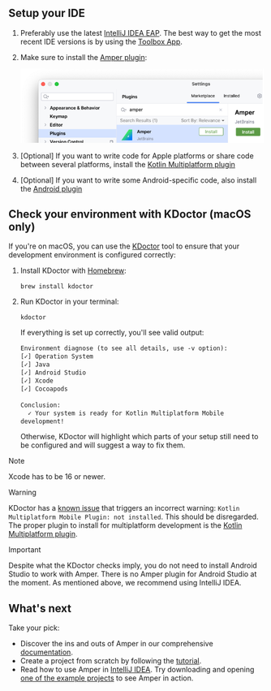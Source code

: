 ## Setup your IDE

1. Preferably use the latest [IntelliJ IDEA EAP](https://www.jetbrains.com/idea/nextversion/). 
   The best way to get the most recent IDE versions is by using the [Toolbox App](https://www.jetbrains.com/lp/toolbox/).

2. Make sure to install the [Amper plugin](https://plugins.jetbrains.com/plugin/23076-amper):

   ![](images/ij-plugin.png)

3. [Optional] If you want to write code for Apple platforms or share code between several platforms, install the
   [Kotlin Multiplatform plugin](https://plugins.jetbrains.com/plugin/14936-kotlin-multiplatform)

4. [Optional] If you want to write some Android-specific code, also install the
   [Android plugin](https://plugins.jetbrains.com/plugin/22989-android)

## Check your environment with KDoctor (macOS only)

If you're on macOS, you can use the [KDoctor](https://github.com/Kotlin/kdoctor) tool to ensure that your development
environment is configured correctly:

1. Install KDoctor with [Homebrew](https://brew.sh/):

   ```text
   brew install kdoctor
   ```

2. Run KDoctor in your terminal:

   ```text
   kdoctor
   ```

   If everything is set up correctly, you'll see valid output:

   ```text
   Environment diagnose (to see all details, use -v option):
   [✓] Operation System
   [✓] Java
   [✓] Android Studio
   [✓] Xcode
   [✓] Cocoapods
   
   Conclusion:
     ✓ Your system is ready for Kotlin Multiplatform Mobile development!
   ```

   Otherwise, KDoctor will highlight which parts of your setup still need to be configured and will suggest a way to fix
   them.

> [!NOTE]
> Xcode has to be 16 or newer.

> [!WARNING]
> KDoctor has a [known issue](https://youtrack.jetbrains.com/issue/KMT-1077) that triggers an incorrect warning:
> `Kotlin Multiplatform Mobile Plugin: not installed`. This should be disregarded.
> The proper plugin to install for multiplatform development is the
> [Kotlin Multiplatform plugin](https://plugins.jetbrains.com/plugin/14936-kotlin-multiplatform).

> [!IMPORTANT]  
> Despite what the KDoctor checks imply, you do not need to install Android Studio to work with Amper.
> There is no Amper plugin for Android Studio at the moment. As mentioned above, we recommend using IntelliJ IDEA.

## What's next

Take your pick:

* Discover the ins and outs of Amper in our comprehensive [documentation](Documentation.md).
* Create a project from scratch by following the [tutorial](Tutorial.md).
* Read how to use Amper in [IntelliJ IDEA](Usage.md#using-amper-in-intellij-idea).
  Try downloading and opening [one of the example projects](../examples/README.md) to see Amper in action.

